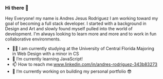 ### Hi there 👋

<!--
**AndresJesusRodriguez/AndresJesusRodriguez** is a ✨ _special_ ✨ repository because its `README.md` (this file) appears on your GitHub profile.

Here are some ideas to get you started:

- 🔭 I’m currently working on ...
- 🌱 I’m currently learning ...
- 👯 I’m looking to collaborate on ...
- 🤔 I’m looking for help with ...
- 💬 Ask me about ...
- 📫 How to reach me: ...
- 😄 Pronouns: ...
- ⚡ Fun fact: ...
-->
Hey Everyone! my name is Andres Jesus Rodriguez I am working toward my goal of becoming a full stack developer. I started with a background in Design and Art and slowly found myself pulled into the world of development. I'm always looking to learn more and more and to work in fun collaborative environments. 

- 👨‍🎓 I am currently studying at the University of Central Florida Majoring in Web Design with a minor in CS
- 🌱 I’m currently learning JavaScript!
- 📫 How to reach me:www.linkedin.com/in/andres-rodriguez-343b83273
- 🔭 I’m currently working on building my personal portfolio 😎
